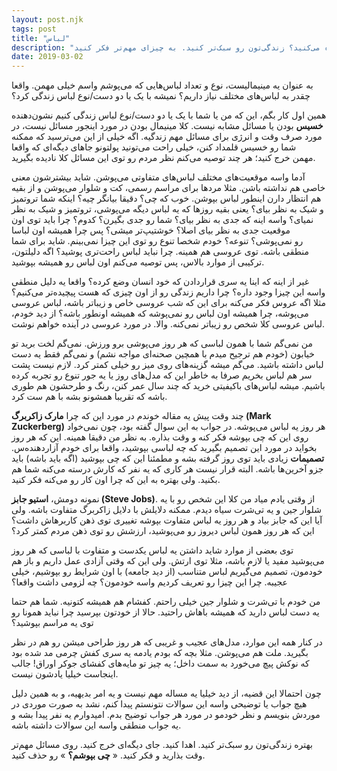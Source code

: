 ```yaml
---
layout: post.njk
tags: post
title: "لباس"
description: "چقدر به لباسی که می‌پوشید فکر کردید؟ چقدر با لباس‌هایی که دارید راحتید؟ لباس‌ها رو با چه استدلالی انتخاب می‌کنید؟ جامعه این طرز فکر رو واستون ایجاد کرده، خودتون دوست دارید، یا مجبورید؟ از لباس‌هاتون چند بار در سال استفاده می‌کنید؟ زندگی‌تون رو سبک‌تر کنید. به چیزای مهم‌تر فکر کنید."
date: 2019-03-02
---
```


به عنوان یه مینیمالیست، نوع و تعداد لباس‌هایی که می‌پوشم واسم خیلی مهمن. واقعا چقدر به لباس‌های مختلف نیاز داریم؟ نمیشه با یک یا دو دست/نوع لباس زندگی کرد؟

همین اول کار بگم، این که من یا شما با یک یا دو دست/نوع لباس زندگی کنیم نشون‌دهنده **خسیس** بودن یا مسائل مشابه نیست. کلا مینیمال بودن در مورد اینجور مسائل نیست، در مورد صرف وقت و انرژی برای مسائل مهم زندگیه. اگه خیلی از این می‌ترسید که ممکنه شما رو خسیس قلمداد کنن، خیلی راحت می‌تونید پولتونو جاهای دیگه‌ای که واقعا مهمن خرج کنید؛ هر چند توصیه می‌کنم نظر مردم رو توی این مسائل کلا نادیده بگیرید.

آدما واسه موقعیت‌های مختلف لباس‌های متفاوتی می‌پوشن. شاید بیشترشون معنی خاصی هم نداشته باشن. مثلا مردها برای مراسم رسمی، کت و شلوار می‌پوشن و از بقیه هم انتظار دارن اینطور لباس بپوشن. خوب که چی؟ دقیقا بیانگر چیه؟ اینکه شما تروتمیز و شیک به نظر بیای؟ یعنی بقیه روزها که یه لباس دیگه می‌پوشی، تروتمیز و شیک به نظر نمیای؟ واسه اینه که جدی به نظر بیای؟ شما رو جدی بگیرن؟ کدوم؟ چرا باید توی اون موقعیت جدی به نظر بیای اصلا؟ خوشتیپ‌تر میشی؟ پس چرا همیشه اون لباسا رو نمی‌پوشی؟ تنوعه؟ خودم شخصا تنوع رو توی این چیزا نمی‌بینم. شاید برای شما منطقی باشه. توی عروسی هم همینه. چرا نباید لباس راحت‌تری پوشید؟ اگه دلیلتون، ترکیبی از موارد بالاس، پس توصیه می‌کنم اون لباس رو همیشه بپوشید.

غیر از اینه که اینا یه سری قراردادن که خود انسان وضع کرده؟ واقعا یه دلیل منطقی واسه این چیزا وجود داره؟ چرا داریم زندگی رو از اون چیزی که هست پیچیده‌تر می‌کنیم؟ مثلا اگه عروس فکر می‌کنه برای این که شب عروسی خاص و زیباتر باشه، لباس عروسی می‌پوشه، چرا همیشه اون لباس رو نمی‌پوشه که همیشه اونطور باشه؟ از دید خودم، لباس عروسی کلا شخص رو زیباتر نمی‌کنه. والا. در مورد عروسی در آینده خواهم نوشت.

من نمی‌گم شما با همون لباسی که هر روز می‌پوشی برو ورزش. نمی‌گم لخت برید تو خیابون (خودم هم ترجیح میدم با همچین صحنه‌ای مواجه نشم) و نمی‌گم فقط یه دست لباس داشته باشید. می‌گم میشه گزینه‌های روی میز رو خیلی کمتر کرد. لازم نیست پشت سر هم لباس بخریم صرفا به خاطر این که مدل‌های روز یا یه جور تنوع رو تجربه کرده باشیم. میشه لباس‌های باکیفیتی خرید که چند سال عمر کنن، رنگ و طرحشون هم طوری باشه که تقریبا همشونو بشه با هم ست کرد.

چند وقت پیش یه مقاله خوندم در مورد این که چرا **مارک زاکربرگ (Mark Zuckerberg)** هر روز یه لباس می‌پوشه. در جواب به این سوال گفته بود، چون نمی‌خواد روی این که چی بپوشه فکر کنه و وقت بذاره. به نظر من دقیقا همینه. این که هر روز بخواید در مورد این تصمیم بگیرید که چه لباسی بپوشید، واقعا برای خودم آزاردهنده‌س. **تصمیمات** زیادی باید توی روز گرفته بشه و مطمئنا این که چی بپوشید (اگه باید باشه) باید جزو آخرین‌ها باشه. البته قرار نیست هر کاری که یه نفر که کارش درسته می‌کنه شما هم بکنید. ولی بهتره به این که چرا اون کار رو می‌کنه فکر کنید.

نمونه دومش، **استیو جابز (Steve Jobs)**. از وقتی یادم میاد من کلا این شخص رو با یه شلوار جین و یه تی‌شرت سیاه دیدم. ممکنه دلایلش با دلایل زاکربرگ متفاوت باشه. ولی آیا این که جابز بیاد و هر روز یه لباس متفاوت بپوشه تغییری توی ذهن کاربرهاش داشت؟ این که هر روز همون لباس دیروز رو می‌پوشید، ارزشش رو توی ذهن مردم کمتر کرد؟

توی بعضی از موارد شاید داشتن یه لباس یکدست و متفاوت با لباسی که هر روز می‌پوشید مفید یا لازم باشه، مثلا توی ارتش. ولی این که وقتی آزادی عمل داریم و باز هم خودمون، تصمیم می‌گیریم لباس متناسب (از دید جامعه) با اون شرایط رو بپوشیم، خیلی عجیبه. چرا این چیزا رو تعریف کردیم واسه خودمون؟ چه لزومی داشت واقعا؟

من خودم با تی‌شرت و شلوار جین خیلی راحتم. کفشام هم همیشه کتونیه. شما هم حتما یه دست لباس دارید که همیشه باهاش راحتید. حالا از خودتون بپرسید چرا نباید همونا رو توی یه مراسم بپوشید؟

در کنار همه این موارد، مدل‌های عجیب و غریبی که هر روز طراحی میشن رو هم در نظر بگیرید. ملت هم می‌پوشن. مثلا بچه که بودم یادمه یه سری کفش چرمی مد شده بود که نوکش پیچ می‌خورد به سمت داخل؛ یه چیز تو مایه‌های کفشای جوکر اوراق! جالب اینجاست خیلیا یادشون نیست.

چون احتمالا این قضیه، از دید خیلیا یه مساله مهم نیست و یه امر بدیهیه، و به همین دلیل هیچ جواب یا توضیحی واسه این سوالات نتونستم پیدا کنم، نشد به صورت موردی در موردش بنویسم و نظر خودمو در مورد هر جواب توضیح بدم. امیدوارم یه نفر پیدا بشه و یه جواب منطقی واسه این سوالات داشته باشه.

بهتره زندگی‌تون رو سبک‌تر کنید. اهدا کنید. جای دیگه‌ای خرج کنید. روی مسائل مهم‌تر وقت بذارید و فکر کنید. « **چی بپوشم؟** » رو حذف کنید.
